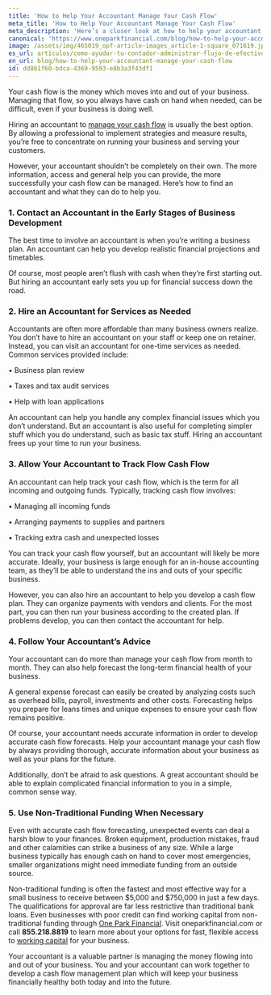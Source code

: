 ```yaml
---
title: 'How to Help Your Accountant Manage Your Cash Flow'
meta_title: 'How to Help Your Accountant Manage Your Cash Flow'
meta_description: 'Here’s a closer look at how to help your accountant effectively manage the cash flow of your business.'
canonical: 'https://www.oneparkfinancial.com/blog/how-to-help-your-accountant-manage-your-cash-flow'
image: /assets/img/465019_opf-article-images_article-1-square_071619.jpg
es_url: articulos/como-ayudar-tu-contador-administrar-flujo-de-efectivo
en_url: blog/how-to-help-your-accountant-manage-your-cash-flow
id: dd861f60-bdca-4369-9593-e8b3a3f43df1
---
```

Your cash flow is the money which moves into and out of your business. Managing that flow, so you always have cash on hand when needed, can be difficult, even if your business is doing well. 

Hiring an accountant to [manage your cash flow](https://www.oneparkfinancial.com/blog/how-to-avoid-cash-flow-problems-for-your-business-and-simple-solutions) is usually the best option. By allowing a professional to implement strategies and measure results, you’re free to concentrate on running your business and serving your customers. 

However, your accountant shouldn’t be completely on their own. The more information, access and general help you can provide, the more successfully your cash flow can be managed. Here’s how to find an accountant and what they can do to help you.  

### 1. Contact an Accountant in the Early Stages of Business Development

The best time to involve an accountant is when you’re writing a business plan. An accountant can help you develop realistic financial projections and timetables. 

Of course, most people aren’t flush with cash when they’re first starting out. But hiring an accountant early sets you up for financial success down the road.

### 2. Hire an Accountant for Services as Needed

Accountants are often more affordable than many business owners realize. You don’t have to hire an accountant on your staff or keep one on retainer. Instead, you can visit an accountant for one-time services as needed. Common services provided include:

•	Business plan review

•	Taxes and tax audit services

•	Help with loan applications

An accountant can help you handle any complex financial issues which you don’t understand. But an accountant is also useful for completing simpler stuff which you do understand, such as basic tax stuff. Hiring an accountant frees up your time to run your business. 

### 3. Allow Your Accountant to Track Flow Cash Flow

An accountant can help track your cash flow, which is the term for all incoming and outgoing funds. Typically, tracking cash flow involves:

•	Managing all incoming funds

•	Arranging payments to supplies and partners

•	Tracking extra cash and unexpected losses

You can track your cash flow yourself, but an accountant will likely be more accurate. Ideally, your business is large enough for an in-house accounting team, as they’ll be able to understand the ins and outs of your specific business.

However, you can also hire an accountant to help you develop a cash flow plan. They can organize payments with vendors and clients. For the most part, you can then run your business according to the created plan. If problems develop, you can then contact the accountant for help.  

### 4. Follow Your Accountant’s Advice

Your accountant can do more than manage your cash flow from month to month. They can also help forecast the long-term financial health of your business.

A general expense forecast can easily be created by analyzing costs such as overhead bills, payroll, investments and other costs. Forecasting helps you prepare for leans times and unique expenses to ensure your cash flow remains positive. 

Of course, your accountant needs accurate information in order to develop accurate cash flow forecasts. Help your accountant manage your cash flow by always providing thorough, accurate information about your business as well as your plans for the future.  

Additionally, don’t be afraid to ask questions. A great accountant should be able to explain complicated financial information to you in a simple, common sense way. 

### 5. Use Non-Traditional Funding When Necessary

Even with accurate cash flow forecasting, unexpected events can deal a harsh blow to your finances. Broken equipment, production mistakes, fraud and other calamities can strike a business of any size. While a large business typically has enough cash on hand to cover most emergencies, smaller organizations might need immediate funding from an outside source. 

Non-traditional funding is often the fastest and most effective way for a small business to receive between $5,000 and $750,000 in just a few days. The qualifications for approval are far less restrictive than traditional bank loans. Even businesses with poor credit can find working capital from non-traditional funding through [One Park Financial](https://www.oneparkfinancial.com/). Visit oneparkfinancial.com or call **855.218.8819** to learn more about your options for fast, flexible access to [working capital](https://www.oneparkfinancial.com/pre-qualification) for your business.

Your accountant is a valuable partner is managing the money flowing into and out of your business. You and your accountant can work together to develop a cash flow management plan which will keep your business financially healthy both today and into the future.